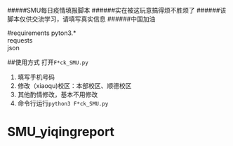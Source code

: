 #####SMU每日疫情填报脚本
######实在被这玩意搞得烦不胜烦了
######该脚本仅供交流学习，请填写真实信息
######中国加油

#requirements
pyton3.*  
requests  
json

##使用方式
打开`F*ck_SMU.py`  
1. 填写手机号码
2. 修改（xiaoqu)校区：本部校区、顺德校区
3. 其他酌情修改，基本不用修改
4. 命令行运行`python3 F*ck_SMU.py`

# SMU_yiqingreport
